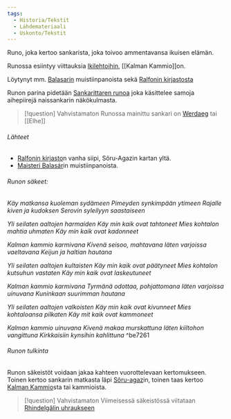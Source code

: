 ```yaml
---
tags:
  - Historia/Tekstit
  - Lähdemateriaali
  - Uskonto/Tekstit
---
```

Runo, joka kertoo sankarista, joka toivoo ammentavansa ikuisen elämän.

Runossa esiintyy viittauksia [Ikilehtoihin](Ikilehdot.md), [[Kalman Kammio]]on.

Löytynyt mm. [Balasarin](Maisteri%20Balasár.md) muistiinpanoista sekä [Ralfonin kirjastosta](Ralfonin%20kirjasto.md)

Runon parina pidetään [Sankarittaren runoa](Sankarittaren%20runo.md) joka käsittelee samoja aihepiirejä naissankarin näkökulmasta.

>[!question] Vahvistamaton 
>Runossa mainittu sankari on [Werdaeg](Werdaeg.md) tai [[Elhe]]

###### Lähteet
- [Ralfonin kirjasto](Ralfonin%20kirjasto.md)n vanha siipi, Sôru-Agazin kartan yltä.
- [Maisteri Balasár](Maisteri%20Balasár.md)in muistiinpanoista.

###### Runon säkeet:

*Käy matkansa kuoleman sydämeen 
Pimeyden synkimpään ytimeen 
Rajalle kiven ja kudoksen 
Serovin syleilyyn saastaiseen* 

*Yli seilaten aaltojen harmaiden 
Käy min kaik ovat tahtoneet 
Mies kohtalon mahtia uhmaten 
Käy min kaik ovat kadonneet* 

*Kalman kammio karmivana 
Kivenä seisoo, mahtavana 
Iäten varjoissa vaeltavana 
Keijun ja haltian hautana* 

*Yli seilaten aaltojen kultaisten 
Käy min kaik ovat päätyneet 
Mies kohtalon kutsuhun vastaten 
Käy min kaik ovat laskeutuneet* 

*Kalman kammio karmivana 
Tyrmänä odottaa, pohjattomana 
Iäten varjoissa uinuvana 
Kuninkaan suurimman hautana* 

*Yli seilaten aaltojen valkoisten 
Käy min kaik ovat kivunneet 
Mies kohtaloansa pilkaten 
Käy mit kaik ovat kammoneet* 

*Kalman kammio uinuvana 
Kivenä makaa murskattuna 
Iäten kiiltohon vangittuna 
Kirkkaisiin kynsihin kahlittuna* ^be7261

###### Runon tulkinta

Runon säkeistöt voidaan jakaa kahteen vuorottelevaan kertomukseen. Toinen kertoo sankarin matkasta läpi [Sôru-agaz](Sôru-agaz.md)in, toinen taas kertoo [Kalman Kammio](Kalman%20Kammio.md)sta tai kammioista.

>[!question] Vahvistamaton 
Viimeisessä säkeistössä viitataan [Rhindelgâlin uhraukseen](Rhindelgâlin%20uhraus.md)


